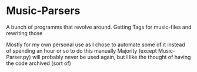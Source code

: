 # Music-Parsers
A bunch of programms that revolve around. Getting Tags for music-files and rewriting those

Mostly for my own personal use as I chose to automate some of it instead of spending an hour or so to do this manually
Majority (except Music-Parser.py) will probably never be used again, but I like the thought of having the code archived (sort of)
